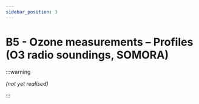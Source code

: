 ```yaml
---
sidebar_position: 3
---
```


# B5 - Ozone measurements – Profiles (O3 radio soundings, SOMORA)

:::warning

*(not yet realised)*

:::